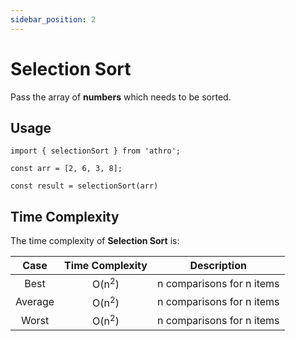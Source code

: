 ```yaml
---
sidebar_position: 2
---
```


# Selection Sort

Pass the array of **numbers** which
needs to be sorted.

## Usage

```tsx title="src/sample/selectionsort.ts"
import { selectionSort } from 'athro';

const arr = [2, 6, 3, 8];

const result = selectionSort(arr)
```

## Time Complexity
The time complexity of **Selection Sort** is:


| Case | Time Complexity  | Description |
| :---:   | :-: | :-: |
| Best | O(n<sup>2</sup>) | n comparisons for n items |
| Average | O(n<sup>2</sup>) | n comparisons for n items |
| Worst | O(n<sup>2</sup>) | n comparisons for n items |
